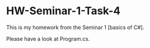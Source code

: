 # HW-Seminar-1-Task-4
This is my homework from the Seminar 1 [basics of С#].

Please have a look at Program.cs.
